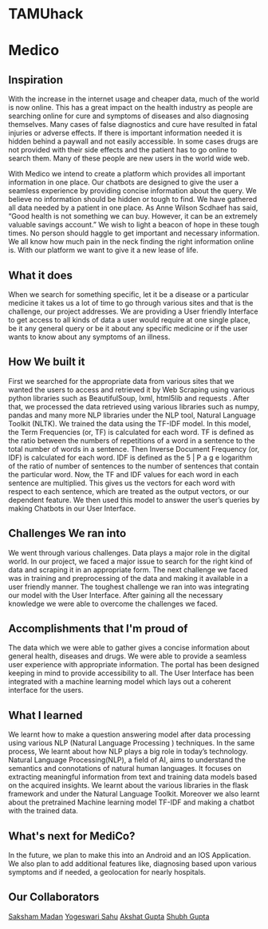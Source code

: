 # TAMUhack
# Medico
## Inspiration

With the increase in the internet usage and cheaper data, much of the world is now online. This has a great impact on the health industry as people are searching online for cure and symptoms of diseases and also diagnosing themselves. Many cases of false diagnostics and cure have resulted in fatal injuries or adverse effects. If there is important information needed it is hidden behind a paywall and not easily accessible. In some cases drugs are not provided with their side effects and the patient has to go online to search them. Many of these people are new users in the world wide web.

With Medico we intend to create a platform which provides all important information in one place. Our chatbots are designed to give the user a seamless experience by providing concise information about the query. We believe no information should be hidden or tough to find. We have gathered all data needed by a patient in one place. 
As Anne Wilson Scdhaef has said, “Good health is not something we can buy. However, it can be an extremely valuable savings account.” We wish to light a beacon of hope in these tough times. No person should haggle to get important and necessary information. We all know how much pain in the neck finding the right information online is. With our platform we want to give it a new lease of life.


## What it does
When we search for something specific, let it be a disease or a particular medicine it takes us a lot of time to go through various sites and that is the challenge, our project addresses. We are providing a User friendly Interface to get access to all kinds of data a user would require at one single place, be it any general query or be it about any specific medicine or if the user wants to know about any symptoms of an illness.  
 
## How We built it
First we searched for the appropriate data from various sites that we wanted the users to access and retrieved it by Web Scraping using various python libraries such as BeautifulSoup, lxml, html5lib and requests . After that, we processed the data retrieved using various libraries such as numpy, pandas and many more NLP libraries under the NLP tool, Natural Language Toolkit (NLTK). We trained the data using the TF-IDF model. In this model, the Term Frequencies (or, TF) is calculated for each word. TF is defined as the ratio between the numbers of repetitions of a word in a sentence to the total number of words in a sentence. Then Inverse Document Frequency (or, IDF) is calculated for each word. IDF is defined as the 5 | P a g e logarithm of the ratio of number of sentences to the number of sentences that contain the particular word. Now, the TF and IDF values for each word in each sentence are multiplied. This gives us the vectors for each word with respect to each sentence, which are treated as the output vectors, or our dependent feature. We then used this model to answer the user’s queries by making Chatbots in our User Interface.

## Challenges We ran into
We went through various challenges. Data plays a major role in the digital world. In our project, we faced a major issue to search for the right kind of data and scraping it in an appropriate form. The next challenge we faced was in training and preprocessing of the data and making it available in a user friendly manner. The toughest challenge we ran into was integrating our model with the User Interface. After gaining all the necessary knowledge we were able to overcome the challenges we faced. 

## Accomplishments that I'm proud of
The data which we were able to gather gives a concise information about general health, diseases and drugs. We were able to provide a seamless user experience with appropriate information. The portal has been designed keeping in mind to provide accessibility to all. The User Interface has been integrated with a machine learning model which lays out a coherent interface for the users.

## What I learned
We learnt how to make a question answering model after data processing using various NLP (Natural Language Processing ) techniques. In the same process, We learnt about how NLP plays a big role in today’s technology. Natural Language Processing(NLP), a field of AI, aims to understand the semantics and connotations of natural human languages. It focuses on extracting meaningful information from text and training data models based on the acquired insights. We learnt about the various libraries in the flask framework and under the Natural Language Toolkit. Moreover we also learnt about the pretrained Machine learning model TF-IDF and making a chatbot with the trained data.

## What's next for MediCo?
In the future, we plan to make this into an Android and an IOS Application. We also plan to add additional features like, diagnosing based upon various symptoms and if needed, a geolocation for nearly hospitals.

## Our Collaborators
[Saksham Madan](https://github.com/Hawk453)
[Yogeswari Sahu](https://github.com/Yogeswari-Sahu)
[Akshat Gupta](https://github.com/Akshat1903)
[Shubh Gupta](https://github.com/Shubh0405)
